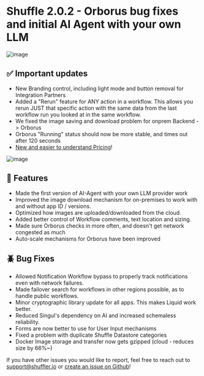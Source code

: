 # Shuffle 2.0.2 - Orborus bug fixes and initial AI Agent with your own LLM 

![image](https://github.com/user-attachments/assets/c9244c52-0d96-4204-a56c-f90b59aee70f)

## ✅ Important updates
- New Branding control, including light mode and button removal for Integration Partners
- Added a "Rerun" feature for ANY action in a workflow. This allows you rerun JUST that specific action with the same data from the last workflow run you looked at in the same workflow.
- We fixed the image saving and download problem for onprem Backend -> Orborus
- Orborus "Running" status should now be more stable, and times out after 120 seconds
- [New and easier to understand Pricing](https://shuffler.io/pricing)!

![image](https://github.com/user-attachments/assets/5b2137f9-797c-485d-8b67-b7c51a4b3363)

## 🚀 Features
- Made the first version of AI-Agent with your own LLM provider work
- Improved the image download mechanism for on-premises to work with and without app ID / versions.
- Optimized how images are uploaded/downloaded from the cloud.
- Added better control of Workflow comments, text location and sizing.
- Made sure Orborus checks in more often, and doesn't get network congested as much
- Auto-scale mechanisms for Orborus have been improved

## 🪲 Bug Fixes
- Allowed Notification Workflow bypass to properly track notifications even with network failures.
- Made failover search for workflows in other regions possible, as to handle public workflows.
- Minor cryptographic library update for all apps. This makes Liquid work better.
- Reduced Singul's dependency on AI and increased schemaless reliability.
- Forms are now better to use for User Input mechanisms
- Fixed a problem with duplicate Shuffle Datastore categories
- Docker Image storage and transfer now gets gzipped (cloud - reduces size by 66%~)

If you have other issues you would like to report, feel free to reach out to support@shuffler.io or [create an issue on Github](https://github.com/Shuffle/Shuffle/issues)! 
